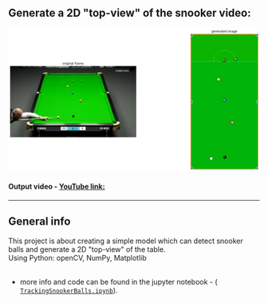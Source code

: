 ## Generate a 2D "top-view" of the snooker video:

![input_output](/images/input_output_img.png)

#### Output video - [YouTube link:](https://www.youtube.com/watch?v=RLief79B7YQ)
---

## General info
This project is about creating a simple model which can detect snooker balls and generate a 2D "top-view" of the table.
 <br />
Using Python: openCV, NumPy, Matplotlib
 <br />
 <br />
 
- more info and code can be found in the jupyter notebook - ( [`TrackingSnookerBalls.ipynb`](/TrackingSnookerBalls.ipynb)).
